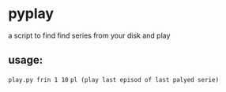 # pyplay
a script to find find series from your disk and play
## usage:
`play.py frin 1 10`
`pl (play last episod of last palyed serie)`
